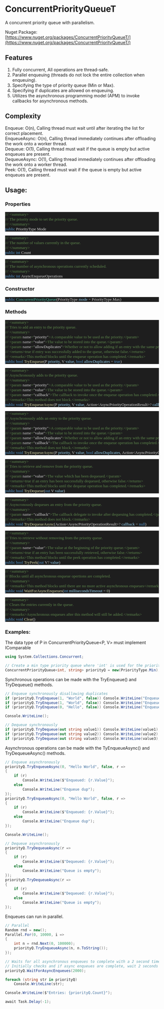 # ConcurrentPriorityQueueT
A concurrent priority queue with parallelism.

Nuget Package: [https://www.nuget.org/packages/ConcurrentPriorityQueueT/](https://www.nuget.org/packages/ConcurrentPriorityQueueT/)

## Features

1. Fully concurrent, All operations are thread-safe.
2. Parallel enqueuing (threads do not lock the entire collection when enqueuing).
3. Specifying the type of priority queue (Min or Max).
4. Specifying if duplicates are allowed on enqueuing.
5. Utilizes the asynchronous programming model (APM) to invoke callbacks for asynchronous methods.

## Complexity

Enqueue: O(n), Calling thread must wait until after iterating the list for correct placement.<br />
EnqueueAsync: O(n), Calling thread immediately continues after offloading the work onto a worker thread.<br />
Dequeue: O(1), Calling thread must wait if the queue is empty but active enqueues are present.<br />
DequeueAsync: O(1), Calling thread immediately continues after offloading the work onto a worker thread.<br />
Peek: O(1), Calling thread must wait if the queue is empty but active enqueues are present.<br />

## Usage:

### Properties
<pre style="font-family:Cascadia Mono;font-size:13px;color:#dadada;background:#1e1e1e;"><span style="color:#608b4e;">///</span><span style="color:#608b4e;">&nbsp;</span><span style="color:#608b4e;">&lt;</span><span style="color:#608b4e;">summary</span><span style="color:#608b4e;">&gt;</span>
<span style="color:#608b4e;">///</span><span style="color:#608b4e;">&nbsp;The&nbsp;priority&nbsp;mode&nbsp;to&nbsp;set&nbsp;the&nbsp;priority&nbsp;queue.</span>
<span style="color:#608b4e;">///</span><span style="color:#608b4e;">&nbsp;</span><span style="color:#608b4e;">&lt;/</span><span style="color:#608b4e;">summary</span><span style="color:#608b4e;">&gt;</span>
<span style="color:#569cd6;">public</span>&nbsp;<span style="color:gainsboro;">PriorityType</span>&nbsp;<span style="color:gainsboro;">Mode</span></pre>

<pre style="font-family:Cascadia Mono;font-size:13px;color:#dadada;background:#1e1e1e;"><span style="color:#608b4e;">///</span><span style="color:#608b4e;">&nbsp;</span><span style="color:#608b4e;">&lt;</span><span style="color:#608b4e;">summary</span><span style="color:#608b4e;">&gt;</span>
<span style="color:#608b4e;">///</span><span style="color:#608b4e;">&nbsp;The&nbsp;number&nbsp;of&nbsp;values&nbsp;currently&nbsp;in&nbsp;the&nbsp;queue.</span>
<span style="color:#608b4e;">///</span><span style="color:#608b4e;">&nbsp;</span><span style="color:#608b4e;">&lt;/</span><span style="color:#608b4e;">summary</span><span style="color:#608b4e;">&gt;</span>
<span style="color:#569cd6;">public</span>&nbsp;<span style="color:#569cd6;">int</span>&nbsp;<span style="color:gainsboro;">Count</span></pre>

<pre style="font-family:Cascadia Mono;font-size:13px;color:#dadada;background:#1e1e1e;"><span style="color:#608b4e;">///</span><span style="color:#608b4e;">&nbsp;</span><span style="color:#608b4e;">&lt;</span><span style="color:#608b4e;">summary</span><span style="color:#608b4e;">&gt;</span>
<span style="color:#608b4e;">///</span><span style="color:#608b4e;">&nbsp;The&nbsp;number&nbsp;of&nbsp;asynchronous&nbsp;operations&nbsp;currently&nbsp;scheduled.</span>
<span style="color:#608b4e;">///</span><span style="color:#608b4e;">&nbsp;</span><span style="color:#608b4e;">&lt;/</span><span style="color:#608b4e;">summary</span><span style="color:#608b4e;">&gt;</span>
<span style="color:#569cd6;">public</span>&nbsp;<span style="color:#569cd6;">int</span>&nbsp;<span style="color:gainsboro;">AsyncEnqueueOperations</span></pre>

### Constructor
<pre style="font-family:Cascadia Mono;font-size:13px;color:#dadada;background:#1e1e1e;"><span style="color:#569cd6;">public</span>&nbsp;<span style="color:#4ec9b0;">ConcurrentPriorityQueue</span><span style="color:gainsboro;">(</span><span style="color:gainsboro;">PriorityType</span>&nbsp;<span style="color:#9cdcfe;">mode</span>&nbsp;<span style="color:#b4b4b4;">=</span>&nbsp;<span style="color:gainsboro;">PriorityType</span><span style="color:#b4b4b4;">.</span><span style="color:gainsboro;">Max</span><span style="color:gainsboro;">)</span>
</pre>

### Methods
<pre style="font-family:Cascadia Mono;font-size:13px;color:#dadada;background:#1e1e1e;"><span style="color:#608b4e;">///</span><span style="color:#608b4e;">&nbsp;</span><span style="color:#608b4e;">&lt;</span><span style="color:#608b4e;">summary</span><span style="color:#608b4e;">&gt;</span>
<span style="color:#608b4e;">///</span><span style="color:#608b4e;">&nbsp;Tries&nbsp;to&nbsp;add&nbsp;an&nbsp;entry&nbsp;to&nbsp;the&nbsp;priority&nbsp;queue.</span>
<span style="color:#608b4e;">///</span><span style="color:#608b4e;">&nbsp;</span><span style="color:#608b4e;">&lt;/</span><span style="color:#608b4e;">summary</span><span style="color:#608b4e;">&gt;</span>
<span style="color:#608b4e;">///</span><span style="color:#608b4e;">&nbsp;</span><span style="color:#608b4e;">&lt;</span><span style="color:#608b4e;">param</span>&nbsp;<span style="color:#c8c8c8;">name</span><span style="color:#608b4e;">=</span><span style="color:#c8c8c8;">&quot;</span><span style="color:gainsboro;">priority</span><span style="color:#c8c8c8;">&quot;</span><span style="color:#608b4e;">&gt;</span><span style="color:#608b4e;">A&nbsp;comparable&nbsp;value&nbsp;to&nbsp;be&nbsp;used&nbsp;as&nbsp;the&nbsp;priority.</span><span style="color:#608b4e;">&lt;/</span><span style="color:#608b4e;">param</span><span style="color:#608b4e;">&gt;</span>
<span style="color:#608b4e;">///</span><span style="color:#608b4e;">&nbsp;</span><span style="color:#608b4e;">&lt;</span><span style="color:#608b4e;">param</span>&nbsp;<span style="color:#c8c8c8;">name</span><span style="color:#608b4e;">=</span><span style="color:#c8c8c8;">&quot;</span><span style="color:gainsboro;">value</span><span style="color:#c8c8c8;">&quot;</span><span style="color:#608b4e;">&gt;</span><span style="color:#608b4e;">The&nbsp;value&nbsp;to&nbsp;be&nbsp;stored&nbsp;into&nbsp;the&nbsp;queue.</span><span style="color:#608b4e;">&lt;/</span><span style="color:#608b4e;">param</span><span style="color:#608b4e;">&gt;</span>
<span style="color:#608b4e;">///</span><span style="color:#608b4e;">&nbsp;</span><span style="color:#608b4e;">&lt;</span><span style="color:#608b4e;">param</span>&nbsp;<span style="color:#c8c8c8;">name</span><span style="color:#608b4e;">=</span><span style="color:#c8c8c8;">&quot;</span><span style="color:gainsboro;">allowDuplicates</span><span style="color:#c8c8c8;">&quot;</span><span style="color:#608b4e;">&gt;</span><span style="color:#608b4e;">Whether&nbsp;or&nbsp;not&nbsp;to&nbsp;allow&nbsp;adding&nbsp;if&nbsp;an&nbsp;entry&nbsp;with&nbsp;the&nbsp;same&nbsp;priority&nbsp;already&nbsp;exists.</span><span style="color:#608b4e;">&lt;/</span><span style="color:#608b4e;">param</span><span style="color:#608b4e;">&gt;</span>
<span style="color:#608b4e;">///</span><span style="color:#608b4e;">&nbsp;</span><span style="color:#608b4e;">&lt;</span><span style="color:#608b4e;">returns</span><span style="color:#608b4e;">&gt;</span><span style="color:#608b4e;">true&nbsp;if&nbsp;entry&nbsp;was&nbsp;successfully&nbsp;added&nbsp;to&nbsp;the&nbsp;queue,&nbsp;otherwise&nbsp;false.</span><span style="color:#608b4e;">&lt;/</span><span style="color:#608b4e;">returns</span><span style="color:#608b4e;">&gt;</span>
<span style="color:#608b4e;">///</span><span style="color:#608b4e;">&nbsp;</span><span style="color:#608b4e;">&lt;</span><span style="color:#608b4e;">remarks</span><span style="color:#608b4e;">&gt;</span><span style="color:#608b4e;">This&nbsp;method&nbsp;blocks&nbsp;until&nbsp;the&nbsp;enqueue&nbsp;operation&nbsp;has&nbsp;completed.</span><span style="color:#608b4e;">&lt;/</span><span style="color:#608b4e;">remarks</span><span style="color:#608b4e;">&gt;</span>
<span style="color:#569cd6;">public</span>&nbsp;<span style="color:#569cd6;">bool</span>&nbsp;<span style="color:#dcdcaa;">TryEnqueue</span><span style="color:gainsboro;">(</span><span style="color:gainsboro;">P</span>&nbsp;<span style="color:#9cdcfe;">priority</span><span style="color:gainsboro;">,</span>&nbsp;<span style="color:gainsboro;">V</span>&nbsp;<span style="color:#9cdcfe;">value</span><span style="color:gainsboro;">,</span>&nbsp;<span style="color:#569cd6;">bool</span>&nbsp;<span style="color:#9cdcfe;">allowDuplicates</span>&nbsp;<span style="color:#b4b4b4;">=</span>&nbsp;<span style="color:#569cd6;">true</span><span style="color:gainsboro;">)</span></pre>

<pre style="font-family:Cascadia Mono;font-size:13px;color:#dadada;background:#1e1e1e;"><span style="color:#608b4e;">///</span><span style="color:#608b4e;">&nbsp;</span><span style="color:#608b4e;">&lt;</span><span style="color:#608b4e;">summary</span><span style="color:#608b4e;">&gt;</span>
<span style="color:#608b4e;">///</span><span style="color:#608b4e;">&nbsp;Asynchronously&nbsp;adds&nbsp;to&nbsp;the&nbsp;priority&nbsp;queue.</span>
<span style="color:#608b4e;">///</span><span style="color:#608b4e;">&nbsp;</span><span style="color:#608b4e;">&lt;/</span><span style="color:#608b4e;">summary</span><span style="color:#608b4e;">&gt;</span>
<span style="color:#608b4e;">///</span><span style="color:#608b4e;">&nbsp;</span><span style="color:#608b4e;">&lt;</span><span style="color:#608b4e;">param</span>&nbsp;<span style="color:#c8c8c8;">name</span><span style="color:#608b4e;">=</span><span style="color:#c8c8c8;">&quot;</span><span style="color:gainsboro;">priority</span><span style="color:#c8c8c8;">&quot;</span><span style="color:#608b4e;">&gt;</span><span style="color:#608b4e;">A&nbsp;comparable&nbsp;value&nbsp;to&nbsp;be&nbsp;used&nbsp;as&nbsp;the&nbsp;priority.</span><span style="color:#608b4e;">&lt;/</span><span style="color:#608b4e;">param</span><span style="color:#608b4e;">&gt;</span>
<span style="color:#608b4e;">///</span><span style="color:#608b4e;">&nbsp;</span><span style="color:#608b4e;">&lt;</span><span style="color:#608b4e;">param</span>&nbsp;<span style="color:#c8c8c8;">name</span><span style="color:#608b4e;">=</span><span style="color:#c8c8c8;">&quot;</span><span style="color:gainsboro;">value</span><span style="color:#c8c8c8;">&quot;</span><span style="color:#608b4e;">&gt;</span><span style="color:#608b4e;">The&nbsp;value&nbsp;to&nbsp;be&nbsp;stored&nbsp;into&nbsp;the&nbsp;queue.</span><span style="color:#608b4e;">&lt;/</span><span style="color:#608b4e;">param</span><span style="color:#608b4e;">&gt;</span>
<span style="color:#608b4e;">///</span><span style="color:#608b4e;">&nbsp;</span><span style="color:#608b4e;">&lt;</span><span style="color:#608b4e;">param</span>&nbsp;<span style="color:#c8c8c8;">name</span><span style="color:#608b4e;">=</span><span style="color:#c8c8c8;">&quot;</span><span style="color:gainsboro;">callback</span><span style="color:#c8c8c8;">&quot;</span><span style="color:#608b4e;">&gt;</span><span style="color:#608b4e;">The&nbsp;callback&nbsp;to&nbsp;invoke&nbsp;once&nbsp;the&nbsp;enqueue&nbsp;operation&nbsp;has&nbsp;completed.</span><span style="color:#608b4e;">&lt;/</span><span style="color:#608b4e;">param</span><span style="color:#608b4e;">&gt;</span>
<span style="color:#608b4e;">///</span><span style="color:#608b4e;">&nbsp;</span><span style="color:#608b4e;">&lt;</span><span style="color:#608b4e;">remarks</span><span style="color:#608b4e;">&gt;</span><span style="color:#608b4e;">This&nbsp;method&nbsp;does&nbsp;not&nbsp;block.</span><span style="color:#608b4e;">&lt;/</span><span style="color:#608b4e;">remarks</span><span style="color:#608b4e;">&gt;</span>
<span style="color:#569cd6;">public</span>&nbsp;<span style="color:#569cd6;">void</span>&nbsp;<span style="color:#dcdcaa;">TryEnqueueAsync</span><span style="color:gainsboro;">(</span><span style="color:gainsboro;">P</span>&nbsp;<span style="color:#9cdcfe;">priority</span><span style="color:gainsboro;">,</span>&nbsp;<span style="color:gainsboro;">V</span>&nbsp;<span style="color:#9cdcfe;">value</span><span style="color:gainsboro;">,</span>&nbsp;<span style="color:gainsboro;">Action</span><span style="color:gainsboro;">&lt;</span><span style="color:gainsboro;">AsyncPriorityOperationResult</span><span style="color:gainsboro;">&gt;</span><span style="color:#b4b4b4;">?</span>&nbsp;<span style="color:#9cdcfe;">callback</span>&nbsp;<span style="color:#b4b4b4;">=</span>&nbsp;<span style="color:#569cd6;">null</span><span style="color:gainsboro;">)</span></pre>

<pre style="font-family:Cascadia Mono;font-size:13px;color:#dadada;background:#1e1e1e;"><span style="color:#608b4e;">///</span><span style="color:#608b4e;">&nbsp;</span><span style="color:#608b4e;">&lt;</span><span style="color:#608b4e;">summary</span><span style="color:#608b4e;">&gt;</span>
<span style="color:#608b4e;">///</span><span style="color:#608b4e;">&nbsp;Asynchronously&nbsp;adds&nbsp;an&nbsp;entry&nbsp;to&nbsp;the&nbsp;priority&nbsp;queue.</span>
<span style="color:#608b4e;">///</span><span style="color:#608b4e;">&nbsp;</span><span style="color:#608b4e;">&lt;/</span><span style="color:#608b4e;">summary</span><span style="color:#608b4e;">&gt;</span>
<span style="color:#608b4e;">///</span><span style="color:#608b4e;">&nbsp;</span><span style="color:#608b4e;">&lt;</span><span style="color:#608b4e;">param</span>&nbsp;<span style="color:#c8c8c8;">name</span><span style="color:#608b4e;">=</span><span style="color:#c8c8c8;">&quot;</span><span style="color:gainsboro;">priority</span><span style="color:#c8c8c8;">&quot;</span><span style="color:#608b4e;">&gt;</span><span style="color:#608b4e;">A&nbsp;comparable&nbsp;value&nbsp;to&nbsp;be&nbsp;used&nbsp;as&nbsp;the&nbsp;priority.</span><span style="color:#608b4e;">&lt;/</span><span style="color:#608b4e;">param</span><span style="color:#608b4e;">&gt;</span>
<span style="color:#608b4e;">///</span><span style="color:#608b4e;">&nbsp;</span><span style="color:#608b4e;">&lt;</span><span style="color:#608b4e;">param</span>&nbsp;<span style="color:#c8c8c8;">name</span><span style="color:#608b4e;">=</span><span style="color:#c8c8c8;">&quot;</span><span style="color:gainsboro;">value</span><span style="color:#c8c8c8;">&quot;</span><span style="color:#608b4e;">&gt;</span><span style="color:#608b4e;">The&nbsp;value&nbsp;to&nbsp;be&nbsp;stored&nbsp;into&nbsp;the&nbsp;queue.</span><span style="color:#608b4e;">&lt;/</span><span style="color:#608b4e;">param</span><span style="color:#608b4e;">&gt;</span>
<span style="color:#608b4e;">///</span><span style="color:#608b4e;">&nbsp;</span><span style="color:#608b4e;">&lt;</span><span style="color:#608b4e;">param</span>&nbsp;<span style="color:#c8c8c8;">name</span><span style="color:#608b4e;">=</span><span style="color:#c8c8c8;">&quot;</span><span style="color:gainsboro;">allowDuplicates</span><span style="color:#c8c8c8;">&quot;</span><span style="color:#608b4e;">&gt;</span><span style="color:#608b4e;">Whether&nbsp;or&nbsp;not&nbsp;to&nbsp;allow&nbsp;adding&nbsp;if&nbsp;an&nbsp;entry&nbsp;with&nbsp;the&nbsp;same&nbsp;priority&nbsp;already&nbsp;exists.</span><span style="color:#608b4e;">&lt;/</span><span style="color:#608b4e;">param</span><span style="color:#608b4e;">&gt;</span>
<span style="color:#608b4e;">///</span><span style="color:#608b4e;">&nbsp;</span><span style="color:#608b4e;">&lt;</span><span style="color:#608b4e;">param</span>&nbsp;<span style="color:#c8c8c8;">name</span><span style="color:#608b4e;">=</span><span style="color:#c8c8c8;">&quot;</span><span style="color:gainsboro;">callback</span><span style="color:#c8c8c8;">&quot;</span><span style="color:#608b4e;">&gt;</span><span style="color:#608b4e;">The&nbsp;callback&nbsp;to&nbsp;invoke&nbsp;once&nbsp;the&nbsp;enqueue&nbsp;operation&nbsp;has&nbsp;completed.</span><span style="color:#608b4e;">&lt;/</span><span style="color:#608b4e;">param</span><span style="color:#608b4e;">&gt;</span>
<span style="color:#608b4e;">///</span><span style="color:#608b4e;">&nbsp;</span><span style="color:#608b4e;">&lt;</span><span style="color:#608b4e;">remarks</span><span style="color:#608b4e;">&gt;</span><span style="color:#608b4e;">This&nbsp;method&nbsp;does&nbsp;not&nbsp;block.</span><span style="color:#608b4e;">&lt;/</span><span style="color:#608b4e;">remarks</span><span style="color:#608b4e;">&gt;</span>
<span style="color:#569cd6;">public</span>&nbsp;<span style="color:#569cd6;">void</span>&nbsp;<span style="color:#dcdcaa;">TryEnqueueAsync</span><span style="color:gainsboro;">(</span><span style="color:gainsboro;">P</span>&nbsp;<span style="color:#9cdcfe;">priority</span><span style="color:gainsboro;">,</span>&nbsp;<span style="color:gainsboro;">V</span>&nbsp;<span style="color:#9cdcfe;">value</span><span style="color:gainsboro;">,</span>&nbsp;<span style="color:#569cd6;">bool</span>&nbsp;<span style="color:#9cdcfe;">allowDuplicates</span><span style="color:gainsboro;">,</span>&nbsp;<span style="color:gainsboro;">Action</span><span style="color:gainsboro;">&lt;</span><span style="color:gainsboro;">AsyncPriorityOperationResult</span><span style="color:gainsboro;">&gt;</span><span style="color:#b4b4b4;">?</span>&nbsp;<span style="color:#9cdcfe;">callback</span>&nbsp;<span style="color:#b4b4b4;">=</span>&nbsp;<span style="color:#569cd6;">null</span><span style="color:gainsboro;">)</span></pre>

<pre style="font-family:Cascadia Mono;font-size:13px;color:#dadada;background:#1e1e1e;"><span style="color:#608b4e;">///</span><span style="color:#608b4e;">&nbsp;</span><span style="color:#608b4e;">&lt;</span><span style="color:#608b4e;">summary</span><span style="color:#608b4e;">&gt;</span>
<span style="color:#608b4e;">///</span><span style="color:#608b4e;">&nbsp;Tries&nbsp;to&nbsp;retrieve&nbsp;and&nbsp;remove&nbsp;from&nbsp;the&nbsp;priority&nbsp;queue.</span>
<span style="color:#608b4e;">///</span><span style="color:#608b4e;">&nbsp;</span><span style="color:#608b4e;">&lt;/</span><span style="color:#608b4e;">summary</span><span style="color:#608b4e;">&gt;</span>
<span style="color:#608b4e;">///</span><span style="color:#608b4e;">&nbsp;</span><span style="color:#608b4e;">&lt;</span><span style="color:#608b4e;">param</span>&nbsp;<span style="color:#c8c8c8;">name</span><span style="color:#608b4e;">=</span><span style="color:#c8c8c8;">&quot;</span><span style="color:gainsboro;">value</span><span style="color:#c8c8c8;">&quot;</span><span style="color:#608b4e;">&gt;</span><span style="color:#608b4e;">The&nbsp;value&nbsp;which&nbsp;has&nbsp;been&nbsp;dequeued.</span><span style="color:#608b4e;">&lt;/</span><span style="color:#608b4e;">param</span><span style="color:#608b4e;">&gt;</span>
<span style="color:#608b4e;">///</span><span style="color:#608b4e;">&nbsp;</span><span style="color:#608b4e;">&lt;</span><span style="color:#608b4e;">returns</span><span style="color:#608b4e;">&gt;</span><span style="color:#608b4e;">true&nbsp;if&nbsp;an&nbsp;entry&nbsp;has&nbsp;been&nbsp;successfully&nbsp;dequeued,&nbsp;otherwise&nbsp;false.</span><span style="color:#608b4e;">&lt;/</span><span style="color:#608b4e;">returns</span><span style="color:#608b4e;">&gt;</span>
<span style="color:#608b4e;">///</span><span style="color:#608b4e;">&nbsp;</span><span style="color:#608b4e;">&lt;</span><span style="color:#608b4e;">remarks</span><span style="color:#608b4e;">&gt;</span><span style="color:#608b4e;">This&nbsp;method&nbsp;blocks&nbsp;until&nbsp;the&nbsp;dequeue&nbsp;operation&nbsp;has&nbsp;completed.</span><span style="color:#608b4e;">&lt;/</span><span style="color:#608b4e;">remarks</span><span style="color:#608b4e;">&gt;</span>
<span style="color:#569cd6;">public</span>&nbsp;<span style="color:#569cd6;">bool</span>&nbsp;<span style="color:#dcdcaa;">TryDequeue</span><span style="color:gainsboro;">(</span><span style="color:#569cd6;">out</span>&nbsp;<span style="color:gainsboro;">V</span>&nbsp;<span style="color:#9cdcfe;">value</span><span style="color:gainsboro;">)</span></pre>

<pre style="font-family:Cascadia Mono;font-size:13px;color:#dadada;background:#1e1e1e;"><span style="color:#608b4e;">///</span><span style="color:#608b4e;">&nbsp;</span><span style="color:#608b4e;">&lt;</span><span style="color:#608b4e;">summary</span><span style="color:#608b4e;">&gt;</span>
<span style="color:#608b4e;">///</span><span style="color:#608b4e;">&nbsp;Asyncronously&nbsp;dequeues&nbsp;an&nbsp;entry&nbsp;from&nbsp;the&nbsp;priority&nbsp;queue.</span>
<span style="color:#608b4e;">///</span><span style="color:#608b4e;">&nbsp;</span><span style="color:#608b4e;">&lt;/</span><span style="color:#608b4e;">summary</span><span style="color:#608b4e;">&gt;</span>
<span style="color:#608b4e;">///</span><span style="color:#608b4e;">&nbsp;</span><span style="color:#608b4e;">&lt;</span><span style="color:#608b4e;">param</span>&nbsp;<span style="color:#c8c8c8;">name</span><span style="color:#608b4e;">=</span><span style="color:#c8c8c8;">&quot;</span><span style="color:gainsboro;">callback</span><span style="color:#c8c8c8;">&quot;</span><span style="color:#608b4e;">&gt;</span><span style="color:#608b4e;">The&nbsp;callback&nbsp;delegate&nbsp;to&nbsp;invoke&nbsp;after&nbsp;dequeuing&nbsp;has&nbsp;completed.</span><span style="color:#608b4e;">&lt;/</span><span style="color:#608b4e;">param</span><span style="color:#608b4e;">&gt;</span>
<span style="color:#608b4e;">///</span><span style="color:#608b4e;">&nbsp;</span><span style="color:#608b4e;">&lt;</span><span style="color:#608b4e;">remarks</span><span style="color:#608b4e;">&gt;</span><span style="color:#608b4e;">This&nbsp;method&nbsp;does&nbsp;not&nbsp;block.</span><span style="color:#608b4e;">&lt;/</span><span style="color:#608b4e;">remarks</span><span style="color:#608b4e;">&gt;</span>
<span style="color:#569cd6;">public</span>&nbsp;<span style="color:#569cd6;">void</span>&nbsp;<span style="color:#dcdcaa;">TryDequeueAsync</span><span style="color:gainsboro;">(</span><span style="color:gainsboro;">Action</span><span style="color:gainsboro;">&lt;</span><span style="color:gainsboro;">AsyncPriorityOperationResult</span><span style="color:gainsboro;">&gt;</span><span style="color:#b4b4b4;">?</span>&nbsp;<span style="color:#9cdcfe;">callback</span>&nbsp;<span style="color:#b4b4b4;">=</span>&nbsp;<span style="color:#569cd6;">null</span><span style="color:gainsboro;">)</span></pre>

<pre style="font-family:Cascadia Mono;font-size:13px;color:#dadada;background:#1e1e1e;"><span style="color:#608b4e;">///</span><span style="color:#608b4e;">&nbsp;</span><span style="color:#608b4e;">&lt;</span><span style="color:#608b4e;">summary</span><span style="color:#608b4e;">&gt;</span>
<span style="color:#608b4e;">///</span><span style="color:#608b4e;">&nbsp;Tries&nbsp;to&nbsp;retrieve&nbsp;without&nbsp;removing&nbsp;from&nbsp;the&nbsp;priority&nbsp;queue.</span>
<span style="color:#608b4e;">///</span><span style="color:#608b4e;">&nbsp;</span><span style="color:#608b4e;">&lt;/</span><span style="color:#608b4e;">summary</span><span style="color:#608b4e;">&gt;</span>
<span style="color:#608b4e;">///</span><span style="color:#608b4e;">&nbsp;</span><span style="color:#608b4e;">&lt;</span><span style="color:#608b4e;">param</span>&nbsp;<span style="color:#c8c8c8;">name</span><span style="color:#608b4e;">=</span><span style="color:#c8c8c8;">&quot;</span><span style="color:gainsboro;">value</span><span style="color:#c8c8c8;">&quot;</span><span style="color:#608b4e;">&gt;</span><span style="color:#608b4e;">The&nbsp;value&nbsp;at&nbsp;the&nbsp;beginning&nbsp;of&nbsp;the&nbsp;priority&nbsp;queue.</span><span style="color:#608b4e;">&lt;/</span><span style="color:#608b4e;">param</span><span style="color:#608b4e;">&gt;</span>
<span style="color:#608b4e;">///</span><span style="color:#608b4e;">&nbsp;</span><span style="color:#608b4e;">&lt;</span><span style="color:#608b4e;">returns</span><span style="color:#608b4e;">&gt;</span><span style="color:#608b4e;">true&nbsp;if&nbsp;an&nbsp;entry&nbsp;has&nbsp;been&nbsp;successfully&nbsp;retrieved,&nbsp;otherwise&nbsp;false.</span><span style="color:#608b4e;">&lt;/</span><span style="color:#608b4e;">returns</span><span style="color:#608b4e;">&gt;</span>
<span style="color:#608b4e;">///</span><span style="color:#608b4e;">&nbsp;</span><span style="color:#608b4e;">&lt;</span><span style="color:#608b4e;">remarks</span><span style="color:#608b4e;">&gt;</span><span style="color:#608b4e;">This&nbsp;method&nbsp;blocks&nbsp;until&nbsp;the&nbsp;peek&nbsp;operation&nbsp;has&nbsp;completed.</span><span style="color:#608b4e;">&lt;/</span><span style="color:#608b4e;">remarks</span><span style="color:#608b4e;">&gt;</span>
<span style="color:#569cd6;">public</span>&nbsp;<span style="color:#569cd6;">bool</span>&nbsp;<span style="color:#dcdcaa;">TryPeek</span><span style="color:gainsboro;">(</span><span style="color:#569cd6;">out</span>&nbsp;<span style="color:gainsboro;">V</span><span style="color:#b4b4b4;">?</span>&nbsp;<span style="color:#9cdcfe;">value</span><span style="color:gainsboro;">)</span></pre>

<pre style="font-family:Cascadia Mono;font-size:13px;color:#dadada;background:#1e1e1e;"><span style="color:#608b4e;">///</span><span style="color:#608b4e;">&nbsp;</span><span style="color:#608b4e;">&lt;</span><span style="color:#608b4e;">summary</span><span style="color:#608b4e;">&gt;</span>
<span style="color:#608b4e;">///</span><span style="color:#608b4e;">&nbsp;Blocks&nbsp;until&nbsp;all&nbsp;asynchronous&nbsp;enqueue&nbsp;opertions&nbsp;are&nbsp;completed.</span>
<span style="color:#608b4e;">///</span><span style="color:#608b4e;">&nbsp;</span><span style="color:#608b4e;">&lt;/</span><span style="color:#608b4e;">summary</span><span style="color:#608b4e;">&gt;</span>
<span style="color:#608b4e;">///</span><span style="color:#608b4e;">&nbsp;</span><span style="color:#608b4e;">&lt;</span><span style="color:#608b4e;">remarks</span><span style="color:#608b4e;">&gt;</span><span style="color:#608b4e;">This&nbsp;method&nbsp;blocks&nbsp;until&nbsp;there&nbsp;are&nbsp;no&nbsp;more&nbsp;active&nbsp;asynchronous&nbsp;enqueues</span><span style="color:#608b4e;">&lt;/</span><span style="color:#608b4e;">remarks</span><span style="color:#608b4e;">&gt;</span>
<span style="color:#569cd6;">public</span>&nbsp;<span style="color:#569cd6;">void</span>&nbsp;<span style="color:#dcdcaa;">WaitForAsyncEnqueues</span><span style="color:gainsboro;">(</span><span style="color:#569cd6;">int</span>&nbsp;<span style="color:#9cdcfe;">millisecondsTimeout</span>&nbsp;<span style="color:#b4b4b4;">=</span>&nbsp;<span style="color:#b5cea8;">0</span><span style="color:gainsboro;">)</span></pre>

<pre style="font-family:Cascadia Mono;font-size:13px;color:#dadada;background:#1e1e1e;"><span style="color:#608b4e;">///</span><span style="color:#608b4e;">&nbsp;</span><span style="color:#608b4e;">&lt;</span><span style="color:#608b4e;">summary</span><span style="color:#608b4e;">&gt;</span>
<span style="color:#608b4e;">///</span><span style="color:#608b4e;">&nbsp;Clears&nbsp;the&nbsp;entries&nbsp;currently&nbsp;in&nbsp;the&nbsp;queue.</span>
<span style="color:#608b4e;">///</span><span style="color:#608b4e;">&nbsp;</span><span style="color:#608b4e;">&lt;/</span><span style="color:#608b4e;">summary</span><span style="color:#608b4e;">&gt;</span>
<span style="color:#608b4e;">///</span><span style="color:#608b4e;">&nbsp;</span><span style="color:#608b4e;">&lt;</span><span style="color:#608b4e;">remarks</span><span style="color:#608b4e;">&gt;</span><span style="color:#608b4e;">Asynchronous&nbsp;enqueues&nbsp;after&nbsp;this&nbsp;method&nbsp;will&nbsp;still&nbsp;be&nbsp;added.</span><span style="color:#608b4e;">&lt;/</span><span style="color:#608b4e;">remarks</span><span style="color:#608b4e;">&gt;</span>
<span style="color:#569cd6;">public</span>&nbsp;<span style="color:#569cd6;">void</span>&nbsp;<span style="color:#dcdcaa;">Clear</span><span style="color:gainsboro;">()</span></pre>

### Examples:

The data type of P in ConcurrentPriorityQueue<P, V> must implement IComparable<P>
```csharp
using System.Collections.Concurrent;

// Create a min type priority queue where 'int' is used for the priority and 'string' is used as the value type
ConcurrentPriorityQueue<int, string> priorityQ = new(PriorityType.Min);
```

Synchronous operations can be made with the TryEnqueue() and TryDequeue() methods.

```csharp
// Enqueue synchronously disallowing duplicates
if (priorityQ.TryEnqueue(1, "World", false)) Console.WriteLine("Enqueue success"); else Console.WriteLine("Duplicate entry");
if (priorityQ.TryEnqueue(1, "World", false)) Console.WriteLine("Enqueue success"); else Console.WriteLine("Duplicate entry");
if (priorityQ.TryEnqueue(0, "Hello", false)) Console.WriteLine("Enqueue success"); else Console.WriteLine("Duplicate entry");

Console.WriteLine();

// Dequeue synchronously
if (priorityQ.TryDequeue(out string value1)) Console.WriteLine(value1); else Console.WriteLine("Queue is empty");
if (priorityQ.TryDequeue(out string value2)) Console.WriteLine(value2); else Console.WriteLine("Queue is empty");
if (priorityQ.TryDequeue(out string value3)) Console.WriteLine(value3); else Console.WriteLine("Queue is empty");
```

Asynchronous operations can be made with the TyEnqueueAsync() and TryDequeueAsync() methods.

```csharp
// Enqueue asynchronously
priorityQ.TryEnqueueAsync(0, "Hello World", false, r =>
{
    if (r)
        Console.WriteLine($"Enqueued: {r.Value}");
    else
        Console.WriteLine("Enqueue dup");
});
priorityQ.TryEnqueueAsync(0, "Hello World", false, r =>
{
    if (r)
        Console.WriteLine($"Enqueued: {r.Value}");
    else
        Console.WriteLine("Enqueue dup");
});

Console.WriteLine();

// Dequeue asynchronously
priorityQ.TryDequeueAsync(r =>
{
    if (r)
        Console.WriteLine($"Dequeued: {r.Value}");
    else
        Console.WriteLine("Queue is empty");
});
priorityQ.TryDequeueAsync(r =>
{
    if (r)
        Console.WriteLine($"Dequeued: {r.Value}");
    else
        Console.WriteLine("Queue is empty");
});
```

Enqueues can run in parallel.

```csharp
// Parallel
Random rnd = new();
Parallel.For(0, 10000, i =>
{
    int n = rnd.Next(0, 100000);
    priorityQ.TryEnqueueAsync(n, n.ToString());
});

// Waits for all asynchronous enqueues to complete with a 2 second timeout
// Initially checks and if async enqueues are complete, wait 2 seconds and checks again
priorityQ.WaitForAsyncEnqueues(2000);

foreach (string str in priorityQ)
    Console.WriteLine(str);

Console.WriteLine($"Entries: {priorityQ.Count}");

await Task.Delay(-1);
```